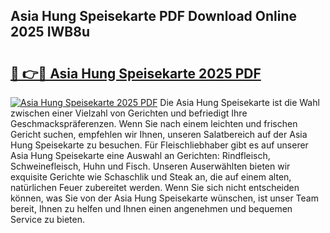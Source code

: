 ## Asia Hung Speisekarte PDF Download Online 2025 IWB8u

# <h2><a href="http://gcan28o.nevu.top/?p=Asia+Hung+Speisekarte">🔗 👉🔴 Asia Hung Speisekarte 2025 PDF</a></h2>

[![Asia Hung Speisekarte 2025 PDF](https://i.imgur.com/dBaPXMq.png)](http://gcan28o.nevu.top/?p=Asia+Hung+Speisekarte)
Die Asia Hung Speisekarte ist die Wahl zwischen einer Vielzahl von Gerichten und befriedigt Ihre Geschmackspräferenzen. Wenn Sie nach einem leichten und frischen Gericht suchen, empfehlen wir Ihnen, unseren Salatbereich auf der Asia Hung Speisekarte zu besuchen. Für Fleischliebhaber gibt es auf unserer Asia Hung Speisekarte eine Auswahl an Gerichten: Rindfleisch, Schweinefleisch, Huhn und Fisch. Unseren Auserwählten bieten wir exquisite Gerichte wie Schaschlik und Steak an, die auf einem alten, natürlichen Feuer zubereitet werden. Wenn Sie sich nicht entscheiden können, was Sie von der Asia Hung Speisekarte wünschen, ist unser Team bereit, Ihnen zu helfen und Ihnen einen angenehmen und bequemen Service zu bieten.

